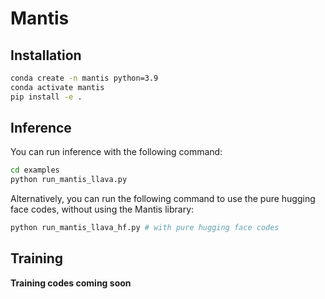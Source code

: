 # Mantis

## Installation
```bash
conda create -n mantis python=3.9
conda activate mantis
pip install -e .
```
## Inference

You can run inference with the following command:
```bash
cd examples
python run_mantis_llava.py
```

Alternatively, you can run the following command to use the pure hugging face codes, without using the Mantis library:
```bash
python run_mantis_llava_hf.py # with pure hugging face codes
```

## Training
**Training codes coming soon**